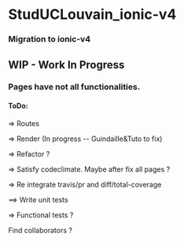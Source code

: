 # StudUCLouvain_ionic-v4
### Migration to ionic-v4


## WIP - Work In Progress


### Pages have not all functionalities.


#### ToDo:

=> Routes

=> Render (In progress -- Guindaille&Tuto to fix)

=> Refactor ?

=> Satisfy codeclimate. Maybe after fix all pages ?

=> Re integrate travis/pr and diff/total-coverage

==> Write unit tests

=> Functional tests ?


Find collaborators ?

